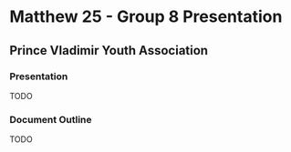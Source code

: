 # Matthew 25 - Group 8 Presentation

## Prince Vladimir Youth Association

### Presentation 

TODO

### Document Outline

TODO
